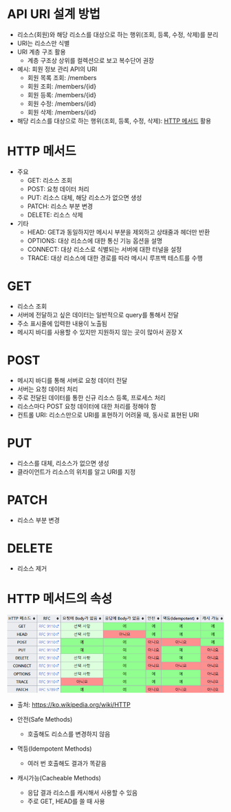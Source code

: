 
# API URI 설계 방법
- 리소스(회원)와 해당 리소스를 대상으로 하는 행위(조회, 등록, 수정, 삭제)를 분리
- URI는 리소스만 식별
- URI 계층 구조 활용
	- 계층 구조상 상위를 컬렉션으로 보고 복수단어 권장
- 예시: 회원 정보 관리 API의 URI
	- 회원 목록 조회: /members
	- 회원 조회: /members/{id}
	- 회원 등록: /members/{id}
	- 회원 수정: /members/{id}
	- 회원 삭제: /members/{id}
- 해당 리소스를 대상으로 하는 행위(조회, 등록, 수정, 삭제): [HTTP 메서드](#HTTP-메서드) 활용

# HTTP 메서드
- 주요
	- GET: 리소스 조회
	- POST: 요청 데이터 처리
	- PUT: 리소스 대체, 해당 리소스가 없으면 생성
	- PATCH: 리소스 부분 변경
	- DELETE: 리소스 삭제
- 기타
	- HEAD: GET과 동일하지만 메시시 부분을 제외하고 상태줄과 헤더만 반환
	- OPTIONS: 대상 리소스에 대한 통신 기능 옵션을 설명
	- CONNECT: 대상 리소스로 식별되는 서버에 대한 터널을 설정
	- TRACE: 대상 리소스에 대한 경로를 따라 메시시 루프백 테스트를 수행

# GET
- 리소스 조회
- 서버에 전달하고 싶은 데이터는 일반적으로 query를 통해서 전달
- 주소 표시줄에 입력한 내용이 노출됨
- 메시지 바디를 사용할 수 있지만 지원하지 않는 곳이 많아서 권장 X

# POST
- 메시지 바디를 통해 서버로 요청 데이터 전달
- 서버는 요청 데이터 처리
- 주로 전달된 데이터를 통한 신규 리소스 등록, 프로세스 처리
- 리소스마다 POST 요청 데이터에 대한 처리를 정해야 함
- 컨트롤 URI: 리소스만으로 URI를 표현하기 어려울 때, 동사로 표현된 URI

# PUT
- 리소스를 대체, 리소스가 없으면 생성
- 클라이언트가 리소스의 위치를 알고 URI를 지정

# PATCH
- 리소스 부분 변경

# DELETE
- 리소스 제거

# HTTP 메서드의 속성
![HTTP 메서드의 속성](https://github.com/TTOAI/2024-summer-mogakso-TIL/blob/main/images/Pasted%20image%2020240720173506.png)
- 출처: https://ko.wikipedia.org/wiki/HTTP

- 안전(Safe Methods)
	- 호출해도 리소스를 변경하지 않음
- 멱등(Idempotent Methods)
	- 여러 번 호출해도 결과가 똑같음
- 캐시가능(Cacheable Methods)
	- 응답 결과 리소스를 캐시해서 사용할 수 있음
	- 주로 GET, HEAD를 쓸 때 사용
